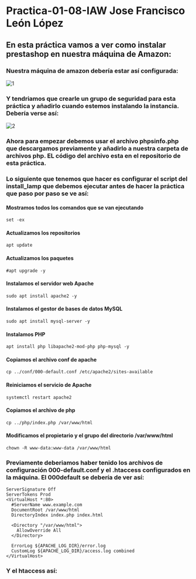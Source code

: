 # Practica-01-08-IAW Jose Francisco León López
## En esta práctica vamos a ver como instalar prestashop en nuestra máquina de Amazon:
### Nuestra máquina de amazon debería estar así configurada:
![1](https://github.com/JoseFco04/practica-01-08-IAW/assets/145347148/49defe99-c15d-4c10-8df8-48d8247b58f1)
### Y tendriamos que crearle un grupo de seguridad para esta práctica y añadirlo cuando estemos instalando la instancia. Debería verse así:
![2](https://github.com/JoseFco04/practica-01-08-IAW/assets/145347148/5c3dc2b7-c600-4817-9b6f-f95d5cdf1ce4)
### Ahora para empezar debemos usar el archivo phpsinfo.php que descargamos previamente y añadirlo a nuestra carpeta de archivos php. EL código del archivo esta en el repositorio de esta práctica.

### Lo siguiente que tenemos que hacer es configurar el script del install_lamp que debemos ejecutar antes de hacer la práctica que paso por paso se ve así:
#### Mostramos todos los comandos que se van ejecutando
~~~
set -ex
~~~
#### Actualizamos los repositorios
~~~
apt update
~~~
#### Actualizamos los paquetes
~~~
#apt upgrade -y
~~~
#### Instalamos el servidor web Apache
~~~
sudo apt install apache2 -y
~~~
#### Instalamos el gestor de bases de datos MySQL
~~~
sudo apt install mysql-server -y
~~~
#### Instalamos PHP
~~~
apt install php libapache2-mod-php php-mysql -y
~~~
#### Copiamos el archivo conf de apache 
~~~
cp ../conf/000-default.conf /etc/apache2/sites-available
~~~
#### Reiniciamos el servicio de Apache
~~~
systemctl restart apache2
~~~
#### Copiamos el archivo de php 
~~~
cp ../php/index.php /var/www/html
~~~
#### Modificamos el propietario y el grupo del directorio /var/www/html
~~~
chown -R www-data:www-data /var/www/html
~~~
### Previamente deberiamos haber tenido los archivos de configuración 000-default.conf y el .htaccess configurados en la máquina. El 000default se debería de ver así:
~~~
ServerSignature Off
ServerTokens Prod
<VirtualHost *:80>
  #ServerName www.example.com
  DocumentRoot /var/www/html
  DirectoryIndex index.php index.html

  <Directory "/var/www/html">
    AllowOverride All
  </Directory>

  ErrorLog ${APACHE_LOG_DIR}/error.log
  CustomLog ${APACHE_LOG_DIR}/access.log combined
</VirtualHost>
~~~
### Y el htaccess así:

